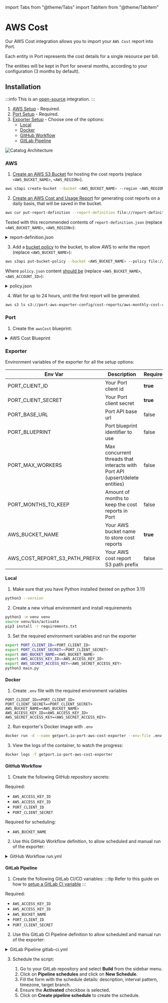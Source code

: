 import Tabs from "@theme/Tabs"
import TabItem from "@theme/TabItem"

# AWS Cost

Our AWS Cost integration allows you to import your `AWS Cost` report into Port.

Each entity in Port represents the cost details for a single resource per bill.

The entities will be kept in Port for several months, according to your configuration (3 months by default).

## Installation

:::info
This is an [open-source](https://github.com/port-labs/port-aws-cost-exporter) integration.
:::

1. [AWS Setup](#aws) - Required.
2. [Port Setup](#port) - Required.
3. [Exporter Setup](#exporter) - Choose one of the options:
   - [Local](#local)
   - [Docker](#docker)
   - [GitHub Workflow](#github-workflow)
   - [GitLab Pipeline](#gitlab-pipeline)

![Catalog Architecture](/img/sync-data-to-catalog/aws_cost.png)

### AWS

1. [Create an AWS S3 Bucket](https://docs.aws.amazon.com/AmazonS3/latest/userguide/create-bucket-overview.html) for hosting the cost reports (replace `<AWS_BUCKET_NAME>`, `<AWS_REGION>`).

```bash showLineNumbers
aws s3api create-bucket --bucket <AWS_BUCKET_NAME> --region <AWS_REGION>
```

2. [Create an AWS Cost and Usage Report](https://docs.aws.amazon.com/cur/latest/userguide/cur-create.html) for generating cost reports on a daily basis, that will be saved in the bucket.

```bash showLineNumbers
aws cur put-report-definition --report-definition file://report-definition.json
```

Tested with this recommended contents of `report-definition.json` (replace `<AWS_BUCKET_NAME>`, `<AWS_REGION>`):

<details>
  <summary> report-definition.json </summary>

```json showLineNumbers
{
  "ReportName": "aws-monthly-cost-report-for-port",
  "TimeUnit": "MONTHLY",
  "Format": "textORcsv",
  "Compression": "GZIP",
  "AdditionalSchemaElements": ["RESOURCES"],
  "S3Bucket": "<AWS_BUCKET_NAME>",
  "S3Prefix": "cost-reports",
  "S3Region": "<AWS_REGION>",
  "RefreshClosedReports": true,
  "ReportVersioning": "OVERWRITE_REPORT"
}
```

</details>

3. Add a [bucket policy](https://docs.aws.amazon.com/AmazonS3/latest/userguide/add-bucket-policy.html) to the bucket, to allow AWS to write the report (replace `<AWS_BUCKET_NAME>`):

```bash showLineNumbers
aws s3api put-bucket-policy --bucket <AWS_BUCKET_NAME> --policy file://policy.json
```

Where `policy.json` content [should be](https://docs.aws.amazon.com/cur/latest/userguide/cur-s3.html) (replace `<AWS_BUCKET_NAME>`, `<AWS_ACCOUNT_ID>`):

<details>
  <summary> policy.json </summary>

```json showLineNumbers
{
  "Statement": [
    {
      "Effect": "Allow",
      "Principal": {
        "Service": "billingreports.amazonaws.com"
      },
      "Action": ["s3:GetBucketAcl", "s3:GetBucketPolicy"],
      "Resource": "arn:aws:s3:::<AWS_BUCKET_NAME>",
      "Condition": {
        "StringEquals": {
          "aws:SourceArn": "arn:aws:cur:us-east-1:<AWS_ACCOUNT_ID>:definition/*",
          "aws:SourceAccount": "<AWS_ACCOUNT_ID>"
        }
      }
    },
    {
      "Sid": "Stmt1335892526596",
      "Effect": "Allow",
      "Principal": {
        "Service": "billingreports.amazonaws.com"
      },
      "Action": "s3:PutObject",
      "Resource": "arn:aws:s3:::<AWS_BUCKET_NAME>/*",
      "Condition": {
        "StringEquals": {
          "aws:SourceArn": "arn:aws:cur:us-east-1:<AWS_ACCOUNT_ID>:definition/*",
          "aws:SourceAccount": "<AWS_ACCOUNT_ID>"
        }
      }
    }
  ]
}
```

</details>

4. Wait for up to 24 hours, until the first report will be generated.

```bash showLineNumbers
aws s3 ls s3://port-aws-exporter-config/cost-reports/aws-monthly-cost-report-for-port/
```

### Port

1. Create the `awsCost` blueprint:

<details>
  <summary> AWS Cost Blueprint </summary>

```json showLineNumbers
{
  "identifier": "awsCost",
  "title": "AWS Cost",
  "icon": "AWS",
  "schema": {
    "properties": {
      "unblendedCost": {
        "title": "Unblended Cost",
        "type": "number",
        "description": "Represent your usage costs on the day they are charged to you. It’s the default option for analyzing costs."
      },
      "blendedCost": {
        "title": "Blended Cost",
        "type": "number",
        "description": "Calculated by multiplying each account’s service usage against a blended rate. This cost is not used frequently due to the way that it calculated."
      },
      "amortizedCost": {
        "title": "Amortized Cost",
        "type": "number",
        "description": "View recurring and upfront costs distributed evenly across the months, and not when they were charged. Especially useful when using AWS Reservations or Savings Plans."
      },
      "ondemandCost": {
        "title": "On-Demand Cost",
        "type": "number",
        "description": "The total cost for the line item based on public On-Demand Instance rates."
      },
      "payingAccount": {
        "title": "Paying Account",
        "type": "string"
      },
      "usageAccount": {
        "title": "Usage Account",
        "type": "string"
      },
      "product": {
        "title": "Product",
        "type": "string"
      },
      "billStartDate": {
        "title": "Bill Start Date",
        "type": "string",
        "format": "date-time"
      }
    },
    "required": []
  },
  "mirrorProperties": {},
  "calculationProperties": {
    "link": {
      "title": "Link",
      "calculation": "if (.identifier | startswith(\"arn:\")) then \"https://console.aws.amazon.com/go/view?arn=\" + (.identifier | split(\"@\")[0]) else null end",
      "type": "string",
      "format": "url"
    }
  },
  "relations": {}
}
```

</details>

### Exporter

Environment variables of the exporter for all the setup options:

| Env Var                        | Description                                                                  | Required | Default                                         |
| ------------------------------ | ---------------------------------------------------------------------------- | -------- | ----------------------------------------------- |
| PORT_CLIENT_ID                 | Your Port client id                                                          | **true** |                                                 |
| PORT_CLIENT_SECRET             | Your Port client secret                                                      | **true** |                                                 |
| PORT_BASE_URL                  | Port API base url                                                            | false    | `https://api.getport.io/v1`                     |
| PORT_BLUEPRINT                 | Port blueprint identifier to use                                             | false    | `awsCost`                                       |
| PORT_MAX_WORKERS               | Max concurrent threads that interacts with Port API (upsert/delete entities) | false    | `5`                                             |
| PORT_MONTHS_TO_KEEP            | Amount of months to keep the cost reports in Port                            | false    | `3`                                             |
| AWS_BUCKET_NAME                | Your AWS bucket name to store cost reports                                   | **true** |                                                 |
| AWS_COST_REPORT_S3_PATH_PREFIX | Your AWS cost report S3 path prefix                                          | false    | `cost-reports/aws-monthly-cost-report-for-port` |

#### Local

1. Make sure that you have Python installed (tested on python 3.11)

```bash showLineNumbers
python3 --version
```

2. Create a new virtual environment and install requirements

```bash showLineNumbers
python3 -m venv venv
source venv/bin/activate
pip3 install -r requirements.txt
```

3. Set the required environment variables and run the exporter

```bash showLineNumbers
export PORT_CLIENT_ID=<PORT_CLIENT_ID>
export PORT_CLIENT_SECRET=<PORT_CLIENT_SECRET>
export AWS_BUCKET_NAME=<AWS_BUCKET_NAME>
export AWS_ACCESS_KEY_ID=<AWS_ACCESS_KEY_ID>
export AWS_SECRET_ACCESS_KEY=<AWS_SECRET_ACCESS_KEY>
python3 main.py
```

#### Docker

1. Create `.env` file with the required environment variables

```
PORT_CLIENT_ID=<PORT_CLIENT_ID>
PORT_CLIENT_SECRET=<PORT_CLIENT_SECRET>
AWS_BUCKET_NAME=<AWS_BUCKET_NAME>
AWS_ACCESS_KEY_ID=<AWS_ACCESS_KEY_ID>
AWS_SECRET_ACCESS_KEY=<AWS_SECRET_ACCESS_KEY>
```

2. Run exporter's Docker image with `.env`

```bash showLineNumbers
docker run -d --name getport.io-port-aws-cost-exporter --env-file .env ghcr.io/port-labs/port-aws-cost-exporter:latest
```

3. View the logs of the container, to watch the progress:

```bash showLineNumbers
docker logs -f getport.io-port-aws-cost-exporter
```

#### GitHub Workflow

1. Create the following GitHub repository secrets:

Required:

- `AWS_ACCESS_KEY_ID`
- `AWS_ACCESS_KEY_ID`
- `PORT_CLIENT_ID`
- `PORT_CLIENT_SECRET`

Required for scheduling:

- `AWS_BUCKET_NAME`

2. Use this GitHub Workflow definition, to allow scheduled and manual run of the exporter:

<details>
  <summary> GitHub Workflow run.yml </summary>

```yaml showLineNumbers
name: run

on:
  schedule:
    - cron: "0 0 * * *" # At 00:00 on every day
  workflow_dispatch:
    inputs:
      AWS_BUCKET_NAME:
        description: "The AWS Bucket name of the cost reports"
        type: string
        required: true

jobs:
  run:
    runs-on: ubuntu-latest
    steps:
      - name: run
        uses: docker://ghcr.io/port-labs/port-aws-cost-exporter:latest
        env:
          AWS_ACCESS_KEY_ID: ${{ secrets.AWS_ACCESS_KEY_ID }}
          AWS_SECRET_ACCESS_KEY: ${{ secrets.AWS_SECRET_ACCESS_KEY }}
          AWS_BUCKET_NAME: ${{ inputs.AWS_BUCKET_NAME || secrets.AWS_BUCKET_NAME }}
          PORT_CLIENT_ID: ${{ secrets.PORT_CLIENT_ID }}
          PORT_CLIENT_SECRET: ${{ secrets.PORT_CLIENT_SECRET }}
```

</details>

#### GitLab Pipeline

1. Create the following GitLab CI/CD variables: 
:::tip
Refer to this guide on how to [setup a GitLab CI variable](https://docs.gitlab.com/ee/ci/variables/index.html#define-a-cicd-variable-in-the-ui)
:::

Required:

- `AWS_ACCESS_KEY_ID`
- `AWS_ACCESS_KEY_ID`
- `AWS_BUCKET_NAME`
- `PORT_CLIENT_ID`
- `PORT_CLIENT_SECRET`

2. Use this GitLab CI Pipeline definition to allow scheduled and manual run of the exporter:

<details>
  <summary> GitLab Pipeline gitlab-ci.yml </summary>

```yaml showLineNumbers
image: docker:latest

services:
  - docker:dind

variables:
  PORT_CLIENT_ID: $PORT_CLIENT_ID
  PORT_CLIENT_SECRET: $PORT_CLIENT_SECRET
  AWS_ACCESS_KEY_ID: $AWS_ACCESS_KEY_ID
  AWS_SECRET_ACCESS_KEY: $AWS_SECRET_ACCESS_KEY
  AWS_BUCKET_NAME: $AWS_BUCKET_NAME

stages:
  - run

run_job:
  stage: run
  script:
    - docker run -e AWS_ACCESS_KEY_ID=$AWS_ACCESS_KEY_ID -e AWS_SECRET_ACCESS_KEY=$AWS_SECRET_ACCESS_KEY -e AWS_BUCKET_NAME=$AWS_BUCKET_NAME -e PORT_CLIENT_ID=$PORT_CLIENT_ID -e PORT_CLIENT_SECRET=$PORT_CLIENT_SECRET ghcr.io/port-labs/port-aws-cost-exporter:latest
  rules:
    - if: '$CI_PIPELINE_SOURCE == "schedule"'
      when: always
```

</details>

3. Schedule the script:

   1. Go to your GitLab repository and select **Build** from the sidebar menu.
   2. Click on **Pipeline schedules** and click on **New Schedule**.
   3. Fill the form with the schedule details: description, interval pattern, timezone, target branch.
   4. Ensure the **Activated** checkbox is selected.
   5. Click on **Create pipeline schedule** to create the schedule.
